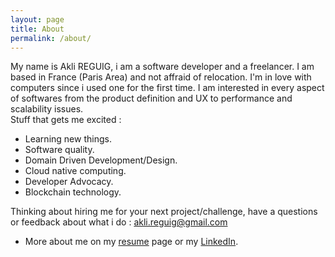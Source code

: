 ```yaml
---
layout: page
title: About
permalink: /about/
---
```


My name is Akli REGUIG, i am a software developer and a freelancer. 
I am based in France (Paris Area) and not affraid of relocation. 
I'm in love with computers since i used one for the first time.
I am interested in every aspect of softwares from the product definition and UX to performance and scalability issues.
<br/> Stuff that gets me excited :
- Learning new things.
- Software quality.
- Domain Driven Development/Design.
- Cloud native computing.
- Developer Advocacy.
- Blockchain technology.

Thinking about hiring me for your next project/challenge, have a questions or feedback about what i do : <a href="mailto:akli.reguig@gmail.com">akli.reguig@gmail.com</a>

- More about me on my <a href="/cv" target="_blank">resume</a> page or my <a href="https://www.linkedin.com/in/areguig">LinkedIn</a>.
